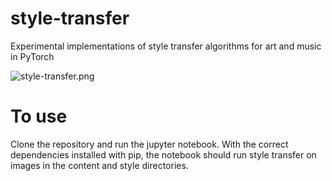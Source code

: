 # style-transfer

Experimental implementations of style transfer algorithms for art and music in PyTorch

![style-transfer.png](https://raw.githubusercontent.com/ja3067/style-transfer/master/samples/mosaicnyc.png&s=400)

# To use

Clone the repository and run the jupyter notebook. With the correct dependencies installed with pip, the notebook should run style transfer on images in the content and style directories.
